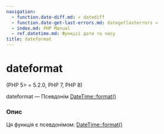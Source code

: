```yaml
---
navigation:
  - function.date-diff.md: « datediff
  - function.date-get-last-errors.md: dategetlasterrors »
  - index.md: PHP Manual
  - ref.datetime.md: Функції дати та часу
title: dateformat
---
```

# dateformat

(PHP 5> = 5.2.0, PHP 7, PHP 8)

dateformat — Псевдонім [DateTime::format()](datetime.format.md)

### Опис

Ця функція є псевдонімом: [DateTime::format()](datetime.format.md)
